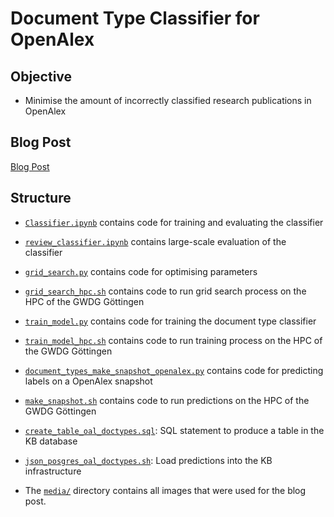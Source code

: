 # Document Type Classifier for OpenAlex

## Objective

- Minimise the amount of incorrectly classified research publications in OpenAlex

## Blog Post

[Blog Post](https://subugoe.github.io/scholcomm_analytics/index.html)

## Structure

- [`Classifier.ipynb`](Classifier.ipynb) contains code for training and evaluating the classifier
- [`review_classifier.ipynb`](review_classifier.ipynb) contains large-scale evaluation of the classifier

- [`grid_search.py`](grid_search.py) contains code for optimising parameters 
- [`grid_search_hpc.sh`](grid_search_hpc.sh) contains code to run grid search process on the HPC of the GWDG Göttingen

- [`train_model.py`](train_model.py) contains code for training the document type classifier
- [`train_model_hpc.sh`](train_model_hpc.sh) contains code to run training process on the HPC of the GWDG Göttingen

- [`document_types_make_snapshot_openalex.py`](document_types_make_snapshot_openalex.py) contains code for predicting labels on a OpenAlex snapshot
- [`make_snapshot.sh`](make_snapshot.sh) contains code to run predictions on the HPC of the GWDG Göttingen

- [`create_table_oal_doctypes.sql`](create_table_oal_doctypes.sql): SQL statement to produce a table in the KB database
- [`json_posgres_oal_doctypes.sh`](json_posgres_oal_doctypes.sh): Load predictions into the KB infrastructure 

- The [`media/`](media/) directory contains all images that were used for the blog post.


